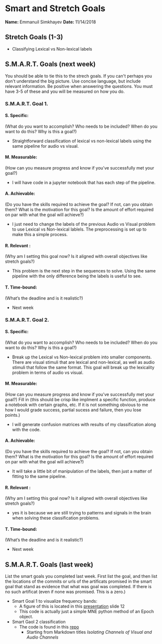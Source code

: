 # Smart and Stretch Goals

**Name:** Emmanuil Simkhayev
**Date:** 11/14/2018

## Stretch Goals (1-3)

* Classifying Lexical vs Non-lexical labels

## S.M.A.R.T. Goals (next week)

You should be able to tie this to the strech goals. If you can't perhaps you don't understand the big picture.
Use concise language, but include relevant information. Be positive when answering the questions. You must have
3-5 of these and you will be measured on how you do.


### S.M.A.R.T. Goal 1.

#### S. Specific: 
(What do you want to accomplish? Who needs to be included? When do you want to do this? Why is this a goal?)
* Straightforward classification of lexical vs non-lexical labels using the same pipeline for audio vs visual.

#### M. Measurable: 
(How can you measure progress and know if you’ve successfully met your goal?)
* I will have code in a jupyter notebook that has each step of the pipeline.

#### A. Achievable: 
(Do you have the skills required to achieve the goal? If not, can you obtain them? What is the motivation for this goal? Is the amount of effort required on par with what the goal will achieve?)
* I just need to change the labels of the previous Audio vs Visual problem to use Lexical vs Non-lexical lablels. The 
preprocessing is set up to make this a simple process.

#### R. Relevant :
(Why am I setting this goal now? Is it aligned with overall objectives like stretch goals?)
* This problem is the next step in the sequences to solve. Using the same pipeline with the only difference
being the labels is useful to see.

#### T. Time-bound: 
(What’s the deadline and is it realistic?)
* Next week

### S.M.A.R.T. Goal 2.

#### S. Specific: 
(What do you want to accomplish? Who needs to be included? When do you want to do this? Why is this a goal?)
* Break up the Lexical vs Non-lexical problem into smaller components. There are visual stimuli that are lexical and non-lexical, 
as well as audio stimuli that follow the same format. This goal will break up the lexicality problem in terms of audio vs visual.

#### M. Measurable: 
(How can you measure progress and know if you’ve successfully met your goal?)
Fill in (this should be crisp like implment a specific function, produce a notebook with certain graphs, etc. If it is not something
obvious to me how I would grade success, partial sucess and failure, then you lose points.)
* I will generate confusion matrices with results of my classification along with the code.

#### A. Achievable: 
(Do you have the skills required to achieve the goal? If not, can you obtain them? What is the motivation for this goal? Is the amount of effort required on par with what the goal will achieve?)
* It will take a little bit of manipulation of the labels, then just a matter of fitting to the same pipeline.

#### R. Relevant :
(Why am I setting this goal now? Is it aligned with overall objectives like stretch goals?)
* yes it is because we are still trying to patterns and signals in the brain when solving these classification problems.


#### T. Time-bound: 
(What’s the deadline and is it realistic?)
* Next week

## S.M.A.R.T. Goals (last week)
List the smart goals you completed last week. First list the goal, and then list the locations of the commits or urls of the artificats promised in the smart goal that stand as evidence that what was goal was completed. If there is no such artificat (even if none was promised. This is a zero.)
* Smart Goal 1 to visualize frequency bands: 
  * A figure of this is located in this [presentation](https://docs.google.com/presentation/d/1a7fuMzn1faI3waI6U6UEXspaoYfVGveayHIA5a_qvLc/edit?usp=sharing) slide 12
  * This code is actually just a simple MNE python method of an Epoch object.
* Smart Gaol 2 classification
  * The code is found in this [repo](https://github.com/edrias/seniorprojecteeg/blob/master/preprocessing/frequency_bands.ipynb)
      * Starting from Markdown titles *Isolating Channels of Visual and Audio Channels*

